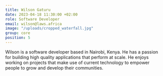 ```yaml
---
title: Wilson Gaturu
date: 2023-04-18 11:30:00 +02:00
role: Software Developer
email: wilson@laws.africa
image: "/uploads/cropped_waterfall.jpg"
group: core
position: 5
---
```


Wilson is a software developer based in Nairobi, Kenya. He has a passion for building high quality applications that perform at scale. He enjoys working on projects that make use of current technology to empower people to grow and develop their communities.